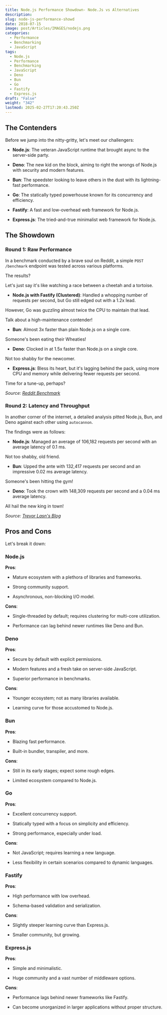 ```yaml
---
title: Node.js Performance Showdown- Node.Js vs Alternatives
description: 
slug: node-js-performance-showd
date: 2018-07-15
image: post/Articles/IMAGES/nodejs.png
categories:
  - Performance
  - Benchmarking
  - JavaScript
tags:
  - Node.js
  - Performance
  - Benchmarking
  - JavaScript
  - Deno
  - Bun
  - Go
  - Fastify
  - Express.js
draft: "False"
weight: "342"
lastmod: 2025-02-27T17:20:43.250Z
---
```

<!-- 
# Node.js Performance Showdown: How Does It Stack Up Against the Rest?

Ah, Node.js.

The darling of server-side JavaScript enthusiasts everywhere.

But how does it really fare in the wild jungle of backend technologies?

Buckle up, buttercup, because we're about to dive into a performance smackdown featuring Node.js and its worthy adversaries: Deno, Bun, Go, and the ever-popular frameworks Fastify and Express.js. -->

## The Contenders

Before we jump into the nitty-gritty, let's meet our challengers:

* **Node.js**: The veteran JavaScript runtime that brought async to the server-side party.

* **Deno**: The new kid on the block, aiming to right the wrongs of Node.js with security and modern features.

* **Bun**: The speedster looking to leave others in the dust with its lightning-fast performance.

* **Go**: The statically typed powerhouse known for its concurrency and efficiency.

* **Fastify**: A fast and low-overhead web framework for Node.js.

* **Express.js**: The tried-and-true minimalist web framework for Node.js.

## The Showdown

### Round 1: Raw Performance

In a benchmark conducted by a brave soul on Reddit, a simple `POST /benchmark` endpoint was tested across various platforms.

The results?

Let's just say it's like watching a race between a cheetah and a tortoise.

* **Node.js with Fastify (Clustered)**: Handled a whopping number of requests per second, but Go still edged out with a 1.2x lead.

However, Go was guzzling almost twice the CPU to maintain that lead.

Talk about a high-maintenance contender!

* **Bun**: Almost 3x faster than plain Node.js on a single core.

Someone's been eating their Wheaties!

* **Deno**: Clocked in at 1.5x faster than Node.js on a single core.

Not too shabby for the newcomer.

* **Express.js**: Bless its heart, but it's lagging behind the pack, using more CPU and memory while delivering fewer requests per second.

Time for a tune-up, perhaps?

*Source: [Reddit Benchmark](https://www.reddit.com/r/node/comments/13oqbvi/i_have_done_a_full_benchmark_of_a_post_rest_api/)*

### Round 2: Latency and Throughput

In another corner of the internet, a detailed analysis pitted Node.js, Bun, and Deno against each other using `autocannon`.

The findings were as follows:

* **Node.js**: Managed an average of 106,182 requests per second with an average latency of 0.1 ms.

Not too shabby, old friend.

* **Bun**: Upped the ante with 132,417 requests per second and an impressive 0.02 ms average latency.

Someone's been hitting the gym!

* **Deno**: Took the crown with 148,309 requests per second and a 0.04 ms average latency.

All hail the new king in town!

*Source: [Trevor Lasn's Blog](https://www.trevorlasn.com/blog/benchmarks-for-node-bun-deno)*

## Pros and Cons

Let's break it down:

### Node.js

**Pros**:

* Mature ecosystem with a plethora of libraries and frameworks.

* Strong community support.

* Asynchronous, non-blocking I/O model.

**Cons**:

* Single-threaded by default; requires clustering for multi-core utilization.

* Performance can lag behind newer runtimes like Deno and Bun.

### Deno

**Pros**:

* Secure by default with explicit permissions.

* Modern features and a fresh take on server-side JavaScript.

* Superior performance in benchmarks.

**Cons**:

* Younger ecosystem; not as many libraries available.

* Learning curve for those accustomed to Node.js.

### Bun

**Pros**:

* Blazing fast performance.

* Built-in bundler, transpiler, and more.

**Cons**:

* Still in its early stages; expect some rough edges.

* Limited ecosystem compared to Node.js.

### Go

**Pros**:

* Excellent concurrency support.

* Statically typed with a focus on simplicity and efficiency.

* Strong performance, especially under load.

**Cons**:

* Not JavaScript; requires learning a new language.

* Less flexibility in certain scenarios compared to dynamic languages.

### Fastify

**Pros**:

* High performance with low overhead.

* Schema-based validation and serialization.

**Cons**:

* Slightly steeper learning curve than Express.js.

* Smaller community, but growing.

### Express.js

**Pros**:

* Simple and minimalistic.

* Huge community and a vast number of middleware options.

**Cons**:

* Performance lags behind newer frameworks like Fastify.

* Can become unorganized in larger applications without proper structure.

<!-- 
## Conclusion

In the ever-evolving landscape of server-side development, Node.js remains a solid choice, especially with frameworks like Fastify giving it a performance boost.

However, if you're chasing raw speed and are open to newer technologies, Deno and Bun are worth a look.

And for those who don't mind venturing outside the JavaScript ecosystem, Go offers impressive performance and efficiency.

Remember, the best tool for the job depends on your specific use case, team expertise, and project requirements.

So, choose wisely, and may the performance be ever in your favor!

| Key Idea | Summary |
|---|---|
| **Node.js Performance** | Solid, but newer runtimes like Deno and Bun are faster in benchmarks.

|
| **Fastify vs.

Express.js** | Fastify offers better performance; Express.js is more established but slower.

|
| **Go's Efficiency** | Go outperforms Node.js but at the cost of higher CPU usage.

|
| **Bun's Speed** | Bun is significantly faster than Node.js on a single core.

|
| **Deno's Promise** | Deno offers improved performance and security but has a younger ecosystem.

|

**Reference Links**:

- [Reddit Benchmark](https://www.reddit.com/r/node/comments/13oqbvi/i_have_done_a_full_benchmark_of_a_post_rest_api/)
- [Trevor Lasn's Blog](https://www.trevorlasn.com/blog/benchmarks-for-node-bun-deno)
- [State of Node.js Performance 2023](https://blog.rafaelgss.dev/state-of-nodejs-performance-2023)
- [State of Node.js Performance 2024](https://nodesource.com/blog/State-of-Nodejs-Performance-2024/)
- [The State of Benchmarking in Node.js](https://webpro.nl/articles/the-state-of-benchmarking-in-nodejs) -->
